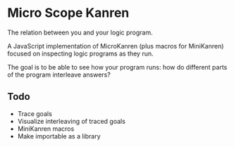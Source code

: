 Micro Scope Kanren
==================

The relation between you and your logic program.

A JavaScript implementation of MicroKanren (plus macros for MiniKanren)
focused on inspecting logic programs as they run.

The goal is to be able to see how your program runs: how do different 
parts of the program interleave answers?

Todo
----

- Trace goals
- Visualize interleaving of traced goals
- MiniKanren macros
- Make importable as a library
